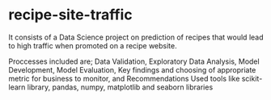 # recipe-site-traffic
It consists of a Data Science project on prediction of recipes that would lead to high traffic when promoted on a recipe website.

Proccesses included are; Data Validation, Exploratory Data Analysis, Model Development, Model Evaluation, Key findings and choosing of appropriate metric for business to monitor, and Recommendations
Used tools like scikit-learn library, pandas, numpy, matplotlib and seaborn libraries
